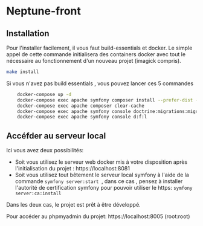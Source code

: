 # Neptune-front



## Installation
Pour l'installer facilement, il vous faut build-essentials et docker.
Le simple appel de cette commande initialisera des containers docker avec tout le nécessaire au fonctionnement d'un nouveau projet (imagick compris).

```bash
make install
```
Si vous n'avez pas build essentials , vous pouvez lancer ces 5 commandes

```bash
	docker-compose up -d 
	docker-compose exec apache symfony composer install --prefer-dist --optimize-autoloader
	docker-compose exec apache composer clear-cache
	docker-compose exec apache symfony console doctrine:migrations:migrate
	docker-compose exec apache symfony console d:f:l
```

## Accéfder au serveur local
Ici vous avez deux possibilités: 

- Soit vous utilisez le serveur web docker mis à votre disposition après l'initialisation du projet : https://localhost:8081
- Soit vous utilisez tout bêtement le serveur local symfony à l'aide de la commande ```symfony server:start ```, dans ce cas , pensez à installer l'autorité de certification symfony pour pouvoir utiliser le https: ```symfony server:ca:install```

Dans les deux cas, le projet est prêt à être développé.

Pour accéder au phpmyadmin du projet: https://localhost:8005 (root:root)
